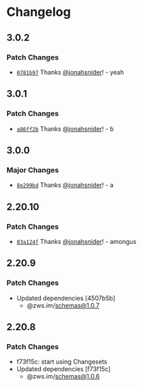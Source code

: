 # Changelog

## 3.0.2

### Patch Changes

- [`0781b97`](https://github.com/jonahsnider/zws/commit/0781b97b335d19bb3ee6928cc98694afbe9d4cf7) Thanks [@jonahsnider](https://github.com/jonahsnider)! - yeah

## 3.0.1

### Patch Changes

- [`a86ff2b`](https://github.com/jonahsnider/zws/commit/a86ff2bbd15c8a7521085471305bb173f95bb12f) Thanks [@jonahsnider](https://github.com/jonahsnider)! - b

## 3.0.0

### Major Changes

- [`8e299bd`](https://github.com/jonahsnider/zws/commit/8e299bd80ba69988e9efcc02c32315eac7b24b51) Thanks [@jonahsnider](https://github.com/jonahsnider)! - a

## 2.20.10

### Patch Changes

- [`83a124f`](https://github.com/jonahsnider/zws/commit/83a124f5c32c01df93d79792fbff68dff924bb40) Thanks [@jonahsnider](https://github.com/jonahsnider)! - amongus

## 2.20.9

### Patch Changes

- Updated dependencies [4507b5b]
  - @zws.im/schemas@1.0.7

## 2.20.8

### Patch Changes

- f73f15c: start using Changesets
- Updated dependencies [f73f15c]
  - @zws.im/schemas@1.0.6
